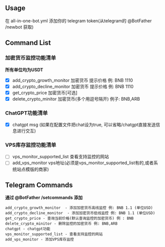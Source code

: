 ## Usage

在 all-in-one-bot.yml 添加你的 telegram token(从telegram的 @BotFather /newbot 获取)

## Command List
### 加密货币监控功能清单

__所有单位均为USDT__

- [x] add_crypto_growth_monitor 加密货币 提示价格 例: BNB 1110
- [x] add_crypto_decline_monitor 加密货币 提示价格 例: BNB 1110
- [x] get_crypto_price 加密货币[可选]
- [x] delete_crypto_minitor 加密货币(多个用逗号隔开) 例子: BNB,ARB

### ChatGPT功能清单

- [x] chatgpt msg (如果在配置文件把chat设为true, 可以省略/chatgpt直接发送信息进行交互)

### VPS库存监控功能清单

- [ ] vps_monitor_supported_list 查看支持监控的网站
- [ ] add_vps_monitor vps地址(必须是vps_monitor_supported_list有的,或者系统站点模版的商家)
## Telegram Commands

__通过 @BotFather /setcommands 添加__

```
add_crypto_growth_monitor  - 添加加密货币高线监控 例: BNB 1.1 (单位USD)
add_crypto_decline_monitor  - 添加加密货币低线监控 例: BNB 1.1 (单位USD)
get_crypto_price - 查询当前价格(默认查询监控的加密货币) 例 : BNB
delete_crypto_minitor - 删除监控的加密货币 例: BNB,ARB
chatgpt - chatgpt功能
vps_monitor_supported_list - 查看支持监控的网站
add_vps_monitor - 添加VPS库存监控
```